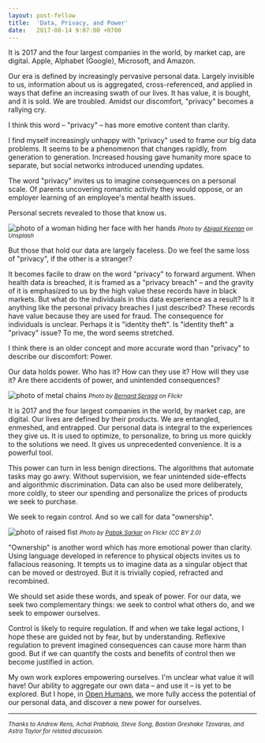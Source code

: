 ```yaml
---
layout: post-fellow
title:  'Data, Privacy, and Power'
date:   2017-08-14 9:07:00 +0700
---
```

It is 2017 and the four largest companies in the world, by market cap, are
digital. Apple, Alphabet (Google), Microsoft, and Amazon.

Our era is defined by increasingly pervasive personal data. Largely invisible
to us, information about us is aggregated, cross-referenced, and applied in
ways that define an increasing swath of our lives. It has value, it is bought,
and it is sold. We are troubled. Amidst our discomfort, "privacy" becomes a
rallying cry.

I think this word – "privacy" – has more emotive content than clarity.

I find myself increasingly unhappy with "privacy" used to frame our big data
problems. It seems to be a phenomenon that changes rapidly, from generation to
generation. Increased housing gave humanity more space to separate, but social
networks introduced unending updates.

The word "privacy" invites us to imagine consequences on a personal scale. Of
parents uncovering romantic activity they would oppose, or an employer learning
of an employee's mental health issues.

Personal secrets revealed to those that know us.

![photo of a woman hiding her face with her hands]({{site.baseurl}}/images/abigail-keenan-27295-cropped-edited.jpg)
<small>_Photo by [Abigail Keenan](https://unsplash.com/@akeenster) on Unsplash_</small>

But those that hold our data are largely faceless. Do we feel the same loss of
"privacy", if the other is a stranger?

It becomes facile to draw on the word "privacy" to forward argument. When
health data is breached, it is framed as a "privacy breach" – and the gravity
of it is emphasized to us by the high value these records have in black
markets. But what do the individuals in this data experience as a result? Is it
anything like the personal privacy breaches I just described? These records
have value because they are used for fraud. The consequence for individuals is
unclear. Perhaps it is "identity theft". Is "identity theft" a "privacy" issue?
To me, the word seems stretched.

I think there is an older concept and more accurate word than "privacy" to
describe our discomfort: Power.

Our data holds power. Who has it? How can they use it? How will they use it?
Are there accidents of power, and unintended consequences?

![photo of metal chains]({{site.baseurl}}/images/bernard-spragg-chains-cropped-edited.jpg)
<small>_Photo by [Bernard Spragg](https://www.flickr.com/photos/volvob12b/9519486593/) on Flickr_</small>

It is 2017 and the four largest companies in the world, by market cap, are
digital. Our lives are defined by their products. We are entangled, enmeshed,
and entrapped. Our personal data is integral to the experiences they give us.
It is used to optimize, to personalize, to bring us more quickly to the
solutions we need. It gives us unprecedented convenience. It is a powerful
tool.

This power can turn in less benign directions. The algorithms that automate
tasks may go awry. Without supervision, we fear unintended side-effects and
algorithmic discrimination. Data can also be used more deliberately, more
coldly, to steer our spending and personalize the prices of products we seek
to purchase.

We seek to regain control. And so we call for data "ownership".

![photo of raised fist]({{site.baseurl}}/images/pabak-sarkar-fist-cropped-edited.jpg)
<small>_Photo by [Pabak Sarkar](https://www.flickr.com/photos/pabak/14496866427/) on Flickr (CC BY 2.0)_</small>

"Ownership" is another word which has more emotional power than clarity. Using
language developed in reference to physical objects invites us to fallacious
reasoning. It tempts us to imagine data as a singular object that can be moved
or destroyed. But it is trivially copied, refracted and recombined.

We should set aside these words, and speak of power. For our data, we seek two
complementary things: we seek to control what others do, and we seek to empower
ourselves.

Control is likely to require regulation. If and when we take legal actions, I
hope these are guided not by fear, but by understanding. Reflexive regulation
to prevent imagined consequences can cause more harm than good. But if we can
quantify the costs and benefits of control then we become justified in action.

My own work explores empowering ourselves. I'm unclear what value it will have!
Our ability to aggregate our own data – and use it – is yet to be explored. But
I hope, in [Open Humans](https://www.openhumans.org/), we more fully access the
potential of our personal data, and discover a new power for ourselves.

<hr>

<small>_Thanks to Andrew Rens, Achal Prabhala, Steve Song, Bastian Greshake
Tzovaras, and Astra Taylor for related discussion._</small>
